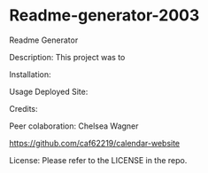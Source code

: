 # Readme-generator-2003

Readme Generator

Description: This project was to 

Installation: 

Usage Deployed Site:


Credits:

Peer colaboration: Chelsea Wagner

https://github.com/caf62219/calendar-website

License: Please refer to the LICENSE in the repo.